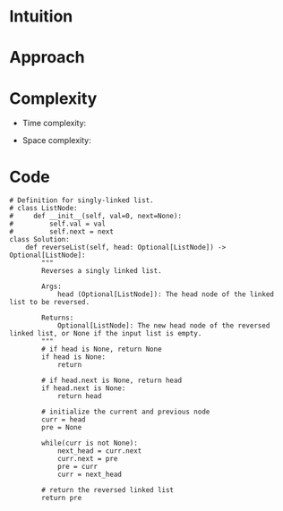 # Intuition

<!-- Describe your first thoughts on how to solve this problem. -->

# Approach

<!-- Describe your approach to solving the problem. -->

# Complexity

- Time complexity:
<!-- Add your time complexity here, e.g. $$O(n)$$ -->

- Space complexity:
<!-- Add your space complexity here, e.g. $$O(n)$$ -->

# Code

```python3 []
# Definition for singly-linked list.
# class ListNode:
#     def __init__(self, val=0, next=None):
#         self.val = val
#         self.next = next
class Solution:
    def reverseList(self, head: Optional[ListNode]) -> Optional[ListNode]:
        """
        Reverses a singly linked list.

        Args:
            head (Optional[ListNode]): The head node of the linked list to be reversed.

        Returns:
            Optional[ListNode]: The new head node of the reversed linked list, or None if the input list is empty.
        """
        # if head is None, return None
        if head is None:
            return

        # if head.next is None, return head
        if head.next is None:
            return head

        # initialize the current and previous node
        curr = head
        pre = None

        while(curr is not None):
            next_head = curr.next
            curr.next = pre
            pre = curr
            curr = next_head

        # return the reversed linked list
        return pre
```
